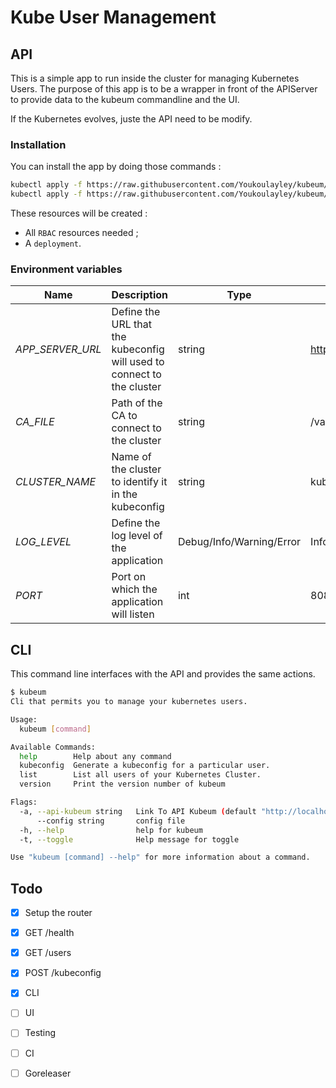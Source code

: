 # Kube User Management

## API

This is a simple app to run inside the cluster for managing Kubernetes Users.
The purpose of this app is to be a wrapper in front of the APIServer to provide data to the kubeum commandline and the UI.

If the Kubernetes evolves, juste the API need to be modify.

### Installation

You can install the app by doing those commands :

```bash
kubectl apply -f https://raw.githubusercontent.com/Youkoulayley/kubeum/master/manifests/rbac.yaml
kubectl apply -f https://raw.githubusercontent.com/Youkoulayley/kubeum/master/manifests/deployment.yaml
```

These resources will be created : 

* All `RBAC` resources needed ;
* A `deployment`.

### Environment variables
|**Name**|**Description**|**Type**|**Default**|
|--------|---------------|--------|-----------|
|*APP_SERVER_URL*|Define the URL that the kubeconfig will used to connect to the cluster|string|https://127.0.0.1:6443|
|*CA_FILE*|Path of the CA to connect to the cluster|string|/var/run/secrets/kubernetes.io/serviceaccount/ca.crt|
|*CLUSTER_NAME*|Name of the cluster to identify it in the kubeconfig|string|kubernetes|
|*LOG_LEVEL*|Define the log level of the application|Debug/Info/Warning/Error|Info|
|*PORT*|Port on which the application will listen|int|8080|

## CLI

This command line interfaces with the API and provides the same actions.

```bash
$ kubeum
Cli that permits you to manage your kubernetes users.

Usage:
  kubeum [command]

Available Commands:
  help        Help about any command
  kubeconfig  Generate a kubeconfig for a particular user.
  list        List all users of your Kubernetes Cluster.
  version     Print the version number of kubeum

Flags:
  -a, --api-kubeum string   Link To API Kubeum (default "http://localhost:31000")
      --config string       config file
  -h, --help                help for kubeum
  -t, --toggle              Help message for toggle

Use "kubeum [command] --help" for more information about a command.
```

## Todo

- [x] Setup the router
- [x] GET /health
- [x] GET /users
- [X] POST /kubeconfig
- [X] CLI
- [ ] UI
- [ ] Testing
- [ ] CI
- [ ] Goreleaser

